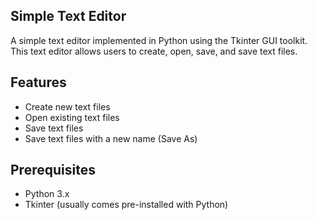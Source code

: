 ## Simple Text Editor
A simple text editor implemented in Python using the Tkinter GUI toolkit. This text editor allows users to create, open, save, and save text files.

## Features

- Create new text files
- Open existing text files
- Save text files
- Save text files with a new name (Save As)

## Prerequisites

- Python 3.x
- Tkinter (usually comes pre-installed with Python)
